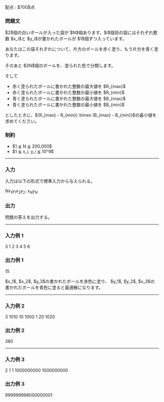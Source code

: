 
<div>

<span>

<span>

<p>
配点 : $700$点
</p>

<div>

<section>

### **問題文**

<p>
$2$個の白いボールが入った袋が $N$個あります。$i$個目の袋にはそれぞれ整数 $x_i$と $y_i$が書かれたボールが $1$個ずつ入っています。
</p>

<p>
あなたはこの袋それぞれについて、片方のボールを赤く塗り、もう片方を青く塗ります。
</p>

<p>
そのあと $2N$個のボールを、塗られた色で分類します。
</p>

<p>
そして
</p>

<ul>

<li>
赤く塗られたボールに書かれた整数の最大値を $R_{max}$
</li>

<li>
赤く塗られたボールに書かれた整数の最小値を $R_{min}$
</li>

<li>
青く塗られたボールに書かれた整数の最大値を $B_{max}$
</li>

<li>
青く塗られたボールに書かれた整数の最小値を $B_{min}$
</li>

</ul>

<p>
としたときに、$(R_{max} - R_{min}) \times (B_{max} - B_{min})$の最小値を求めてください。
</p>

</section>

</div>

<div>

<section>

### **制約**

<ul>

<li>
$1 ≦ N ≦ 200,000$
</li>

<li>
$1 ≦ x_i, y_i ≦ 10^9$
</li>

</ul>

</section>

</div>

---

<div>

<div>

<section>

### **入力**

<p>
入力は以下の形式で標準入力から与えられる。
</p>

<div>

$N$$x_1$$y_1$$x_2$$y_2$:
$x_N$$y_N$
</div>

</section>

</div>

<div>

<section>

### **出力**

<p>
問題の答えを出力する。
</p>

</section>

</div>

</div>

---

<div>

<section>

### **入力例 1**

<div>

3
1 2
3 4
5 6

</div>

</section>

</div>

<div>

<section>

### **出力例 1**

<div>

15

</div>

<p>
$x_1$, $x_2$, $y_3$の書かれたボールを赤色に塗り、
$y_1$, $y_2$, $x_3$の書かれたボールを青色に塗ると最適解になります。
</p>

</section>

</div>

---

<div>

<section>

### **入力例 2**

<div>

3
1010 10
1000 1
20 1020

</div>

</section>

</div>

<div>

<section>

### **出力例 2**

<div>

380

</div>

</section>

</div>

---

<div>

<section>

### **入力例 3**

<div>

2
1 1
1000000000 1000000000

</div>

</section>

</div>

<div>

<section>

### **出力例 3**

<div>

999999998000000001

</div>

</section>

</div>

</span>

</span>

</div>
